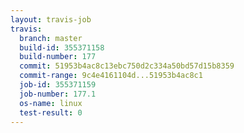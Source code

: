 ```yaml
---
layout: travis-job
travis:
  branch: master
  build-id: 355371158
  build-number: 177
  commit: 51953b4ac8c13ebc750d2c334a50bd57d15b8359
  commit-range: 9c4e4161104d...51953b4ac8c1
  job-id: 355371159
  job-number: 177.1
  os-name: linux
  test-result: 0
---
```

